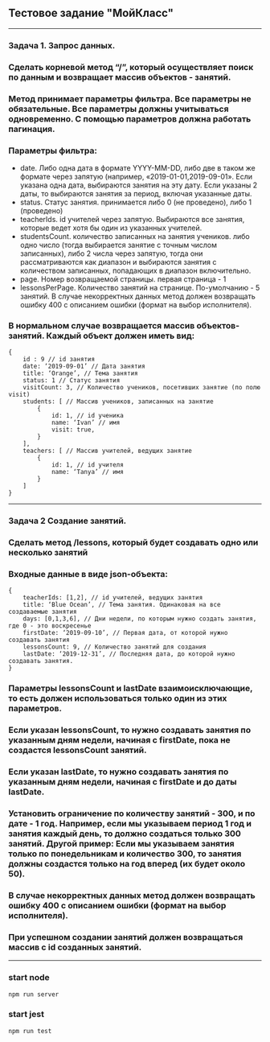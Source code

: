 ## Тестовое задание "МойКласс"
___
### Задача 1. Запрос данных.
### Сделать корневой метод “/”, который осуществляет поиск по данным и возвращает массив объектов - занятий.
### Метод принимает параметры фильтра. Все параметры не обязательные. Все параметры должны учитываться одновременно. С помощью параметров должна работать пагинация.

### Параметры фильтра:
- date. Либо одна дата в формате YYYY-MM-DD, либо две в таком же формате через запятую
(например, «2019-01-01,2019-09-01». Если указана одна дата, выбираются занятия на эту дату. Если
указаны 2 даты, то выбираются занятия за период, включая указанные даты.
- status. Статус занятия. принимается либо 0 (не проведено), либо 1 (проведено)
- teacherIds. id учителей через запятую. Выбираются все занятия, которые ведет хотя бы один из
указанных учителей.
- studentsCount. количество записанных на занятия учеников. либо одно число (тогда выбирается
занятие с точным числом записанных), либо 2 числа через запятую, тогда они рассматриваются как
диапазон и выбираются занятия с количеством записанных, попадающих в диапазон включительно.
- page. Номер возвращаемой страницы. первая страница - 1
- lessonsPerPage. Количество занятий на странице. По-умолчанию - 5 занятий.
В случае некорректных данных метод должен возвращать ошибку 400 с описанием ошибки (формат
на выбор исполнителя).
### В нормальном случае возвращается массив объектов-занятий. Каждый объект должен иметь вид:
```
{
    id : 9 // id занятия
    date: ‘2019-09-01’ // Дата занятия
    title: ‘Orange’, // Тема занятия
    status: 1 // Статус занятия
    visitCount: 3, // Количество учеников, посетивших занятие (по полю visit)
    students: [ // Массив учеников, записанных на занятие
        { 
            id: 1, // id ученика
            name: ‘Ivan’ // имя
            visit: true,
        }
    ],
    teachers: [ // Массив учителей, ведущих занятие
        { 
            id: 1, // id учителя
            name: ‘Tanya’ // имя
        }
    ]
}
```
___

### Задача 2 Создание занятий.
### Сделать метод /lessons, который будет создавать одно или несколько занятий
### Входные данные в виде json-объекта:
```
{
    teacherIds: [1,2], // id учителей, ведущих занятия
    title: ‘Blue Ocean’, // Тема занятия. Одинаковая на все создаваемые занятия
    days: [0,1,3,6], // Дни недели, по которым нужно создать занятия, где 0 - это воскресенье
    firstDate: ‘2019-09-10’, // Первая дата, от которой нужно создавать занятия
    lessonsCount: 9, // Количество занятий для создания
    lastDate: ‘2019-12-31’, // Последняя дата, до которой нужно создавать занятия.
}
```
### Параметры lessonsCount и lastDate взаимоисключающие, то есть должен использоваться только один из этих параметров.
### Если указан lessonsCount, то нужно создавать занятия по указанным дням недели, начиная с firstDate, пока не создастся lessonsCount занятий.
### Если указан lastDate, то нужно создавать занятия по указанным дням недели, начиная с firstDate и до даты lastDate.
### Установить ограничение по количеству занятий - 300, и по дате - 1 год. Например, если мы указываем период 1 год и занятия каждый день, то должно создаться только 300 занятий. Другой пример: Если мы указываем занятия только по понедельникам и количество 300, то занятия должны создастся только на год вперед (их будет около 50).
### В случае некорректных данных метод должен возвращать ошибку 400 с описанием ошибки (формат на выбор исполнителя).
### При успешном создании занятий должен возвращаться массив с id созданных занятий.
___

### start node 
``` npm run server ```
### start jest 
``` npm run test ```
